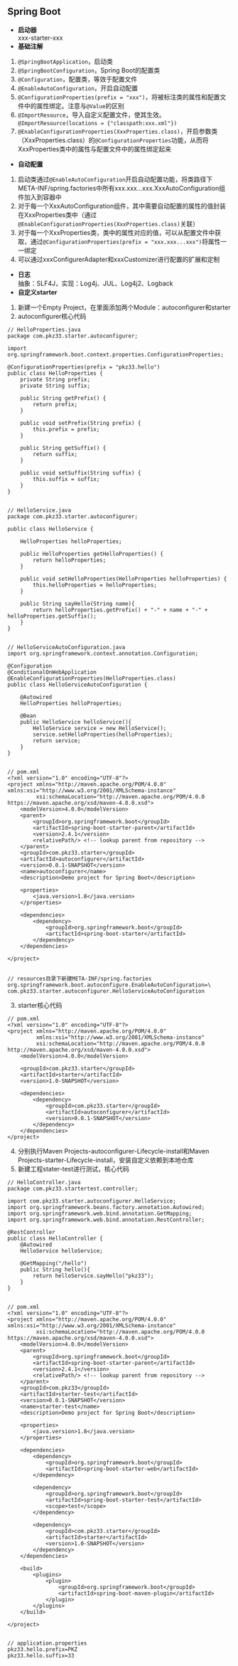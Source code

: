 ## Spring Boot
- **启动器**  
xxx-starter-xxx  
- **基础注解**  
1. `@SpringBootApplication`，启动类  
2. `@SpringBootConfiguration`，Spring Boot的配置类
3. `@Configuration`，配置类，等效于配置文件
4. `@EnableAutoConfiguration`，开启自动配置  
5. `@ConfigurationProperties(prefix = "xxx")`，将被标注类的属性和配置文件中的属性绑定。注意与`@Value`的区别  
6. `@ImportResource`，导入自定义配置文件，使其生效。`@ImportResource(locations = {"classpath:xxx.xml"})`  
7. `@EnableConfigurationProperties(XxxProperties.class)`，开启参数类（XxxProperties.class）的`@ConfigurationProperties`功能，从而将XxxProperties类中的属性与配置文件中的属性绑定起来
- **自动配置**  
1. 启动类通过`@EnableAutoConfiguration`开启自动配置功能，将类路径下META-INF/spring.factories中所有xxx.xxx...xxx.XxxAutoConfiguration组件加入到容器中  
2. 对于每一个XxxAutoConfiguration组件，其中需要自动配置的属性的值封装在XxxProperties类中（通过`@EnableConfigurationProperties(XxxProperties.class)`关联）  
3. 对于每一个XxxProperties类，类中的属性对应的值，可以从配置文件中获取，通过`@ConfigurationProperties(prefix = "xxx.xxx...xxx")`将属性一一绑定  
4. 可以通过xxxConfigurerAdapter和xxxCustomizer进行配置的扩展和定制
- **日志**  
抽象：SLF4J，实现：Log4j、JUL、Log4j2、Logback
- **自定义starter**  
1. 新建一个Empty Project，在里面添加两个Module：autoconfigurer和starter  
2. autoconfigurer核心代码
```
// HelloProperties.java
package com.pkz33.starter.autoconfigurer;

import org.springframework.boot.context.properties.ConfigurationProperties;

@ConfigurationProperties(prefix = "pkz33.hello")
public class HelloProperties {
    private String prefix;
    private String suffix;

    public String getPrefix() {
        return prefix;
    }

    public void setPrefix(String prefix) {
        this.prefix = prefix;
    }

    public String getSuffix() {
        return suffix;
    }

    public void setSuffix(String suffix) {
        this.suffix = suffix;
    }
}


// HelloService.java
package com.pkz33.starter.autoconfigurer;

public class HelloService {

    HelloProperties helloProperties;

    public HelloProperties getHelloProperties() {
        return helloProperties;
    }

    public void setHelloProperties(HelloProperties helloProperties) {
        this.helloProperties = helloProperties;
    }

    public String sayHello(String name){
        return helloProperties.getPrefix() + "-" + name + "-" + helloProperties.getSuffix();
    }
}


// HelloServiceAutoConfiguration.java
import org.springframework.context.annotation.Configuration;

@Configuration
@ConditionalOnWebApplication
@EnableConfigurationProperties(HelloProperties.class)
public class HelloServiceAutoConfiguration {

    @Autowired
    HelloProperties helloProperties;

    @Bean
    public HelloService helloService(){
        HelloService service = new HelloService();
        service.setHelloProperties(helloProperties);
        return service;
    }
}


// pom.xml
<?xml version="1.0" encoding="UTF-8"?>
<project xmlns="http://maven.apache.org/POM/4.0.0" xmlns:xsi="http://www.w3.org/2001/XMLSchema-instance"
         xsi:schemaLocation="http://maven.apache.org/POM/4.0.0 https://maven.apache.org/xsd/maven-4.0.0.xsd">
    <modelVersion>4.0.0</modelVersion>
    <parent>
        <groupId>org.springframework.boot</groupId>
        <artifactId>spring-boot-starter-parent</artifactId>
        <version>2.4.1</version>
        <relativePath/> <!-- lookup parent from repository -->
    </parent>
    <groupId>com.pkz33.starter</groupId>
    <artifactId>autoconfigurer</artifactId>
    <version>0.0.1-SNAPSHOT</version>
    <name>autoconfigurer</name>
    <description>Demo project for Spring Boot</description>

    <properties>
        <java.version>1.8</java.version>
    </properties>

    <dependencies>
        <dependency>
            <groupId>org.springframework.boot</groupId>
            <artifactId>spring-boot-starter</artifactId>
        </dependency>
    </dependencies>

</project>


// resources目录下新建META-INF/spring.factories
org.springframework.boot.autoconfigure.EnableAutoConfiguration=\
com.pkz33.starter.autoconfigurer.HelloServiceAutoConfiguration
``` 
3. starter核心代码  
```
// pom.xml
<?xml version="1.0" encoding="UTF-8"?>
<project xmlns="http://maven.apache.org/POM/4.0.0"
         xmlns:xsi="http://www.w3.org/2001/XMLSchema-instance"
         xsi:schemaLocation="http://maven.apache.org/POM/4.0.0 http://maven.apache.org/xsd/maven-4.0.0.xsd">
    <modelVersion>4.0.0</modelVersion>

    <groupId>com.pkz33.starter</groupId>
    <artifactId>starter</artifactId>
    <version>1.0-SNAPSHOT</version>

    <dependencies>
        <dependency>
            <groupId>com.pkz33.starter</groupId>
            <artifactId>autoconfigurer</artifactId>
            <version>0.0.1-SNAPSHOT</version>
        </dependency>
    </dependencies>
</project>
```  
4. 分别执行Maven Projects-autoconfigurer-Lifecycle-install和Maven Projects-starter-Lifecycle-install，安装自定义依赖到本地仓库  
5. 新建工程stater-test进行测试，核心代码  
```
// HelloController.java
package com.pkz33.startertest.controller;

import com.pkz33.starter.autoconfigurer.HelloService;
import org.springframework.beans.factory.annotation.Autowired;
import org.springframework.web.bind.annotation.GetMapping;
import org.springframework.web.bind.annotation.RestController;

@RestController
public class HelloController {
    @Autowired
    HelloService helloService;

    @GetMapping("/hello")
    public String hello(){
        return helloService.sayHello("pkz33");
    }
}


// pom.xml
<?xml version="1.0" encoding="UTF-8"?>
<project xmlns="http://maven.apache.org/POM/4.0.0" xmlns:xsi="http://www.w3.org/2001/XMLSchema-instance"
         xsi:schemaLocation="http://maven.apache.org/POM/4.0.0 https://maven.apache.org/xsd/maven-4.0.0.xsd">
    <modelVersion>4.0.0</modelVersion>
    <parent>
        <groupId>org.springframework.boot</groupId>
        <artifactId>spring-boot-starter-parent</artifactId>
        <version>2.4.1</version>
        <relativePath/> <!-- lookup parent from repository -->
    </parent>
    <groupId>com.pkz33</groupId>
    <artifactId>starter-test</artifactId>
    <version>0.0.1-SNAPSHOT</version>
    <name>starter-test</name>
    <description>Demo project for Spring Boot</description>

    <properties>
        <java.version>1.8</java.version>
    </properties>

    <dependencies>
        <dependency>
            <groupId>org.springframework.boot</groupId>
            <artifactId>spring-boot-starter-web</artifactId>
        </dependency>

        <dependency>
            <groupId>org.springframework.boot</groupId>
            <artifactId>spring-boot-starter-test</artifactId>
            <scope>test</scope>
        </dependency>

        <dependency>
            <groupId>com.pkz33.starter</groupId>
            <artifactId>starter</artifactId>
            <version>1.0-SNAPSHOT</version>
        </dependency>
    </dependencies>

    <build>
        <plugins>
            <plugin>
                <groupId>org.springframework.boot</groupId>
                <artifactId>spring-boot-maven-plugin</artifactId>
            </plugin>
        </plugins>
    </build>

</project>


// application.properties
pkz33.hello.prefix=PKZ
pkz33.hello.suffix=33
```
